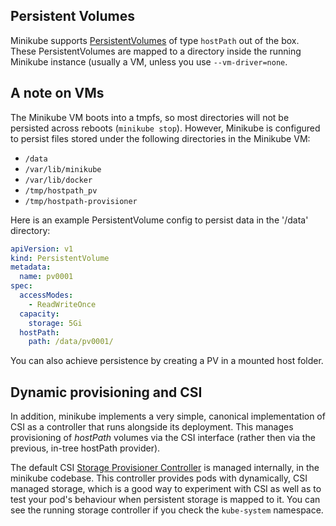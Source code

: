 ## Persistent Volumes
Minikube supports [PersistentVolumes](https://kubernetes.io/docs/concepts/storage/persistent-volumes/) of type `hostPath` out of the box.  These PersistentVolumes are mapped to a directory inside the running Minikube instance (usually a VM, unless you use `--vm-driver=none`.

## A note on VMs

The Minikube VM boots into a tmpfs, so most directories will not be persisted across reboots (`minikube stop`).
However, Minikube is configured to persist files stored under the following directories in the Minikube VM:

* `/data`
* `/var/lib/minikube`
* `/var/lib/docker`
* `/tmp/hostpath_pv`
* `/tmp/hostpath-provisioner`

Here is an example PersistentVolume config to persist data in the '/data' directory:

```yaml
apiVersion: v1
kind: PersistentVolume
metadata:
  name: pv0001
spec:
  accessModes:
    - ReadWriteOnce
  capacity:
    storage: 5Gi
  hostPath:
    path: /data/pv0001/
```

You can also achieve persistence by creating a PV in a mounted host folder.

## Dynamic provisioning and CSI

In addition, minikube implements a very simple, canonical implementation of CSI as a controller that runs alongside its deployment.  This manages provisioning of  *hostPath* volumes via the CSI interface (rather then via the previous, in-tree hostPath provider).  

The default CSI [Storage Provisioner Controller](https://github.com/kubernetes/minikube/blob/master/pkg/storage/storage_provisioner.go) is managed internally, in the minikube codebase.  This controller provides pods with dynamically, CSI managed storage, which is a good way to experiment with CSI as well as to test your pod's behaviour when persistent storage is mapped to it.  You can see the running storage controller if you check the `kube-system` namespace.


